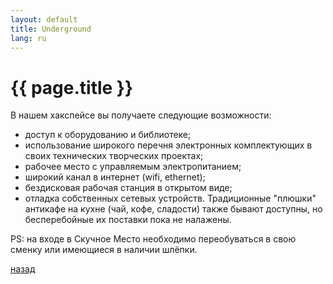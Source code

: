 ```yaml
---
layout: default
title: Underground
lang: ru
---
```


# [](#header-1) {{ page.title }}

В нашем хакспейсе вы получаете следующие возможности:

- доступ к оборудованию и библиотеке;
- использование широкого перечня электронных комплектующих в своих технических творческих проектах;
- рабочее место с управляемым электропитанием;
- широкий канал в интернет (wifi, ethernet);
- бездисковая рабочая станция в открытом виде;
- отладка собственных сетевых устройств.
Традиционные "плюшки" антикафе на кухне (чай, кофе, сладости) также бывают доступны, но бесперебойные их поставки пока не налажены.

PS: на входе в Скучное Место необходимо переобуваться в свою сменку или имеющиеся в наличии шлёпки.


[назад](../departments/)
